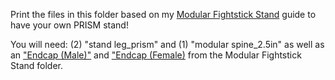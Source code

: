 Print the files in this folder based on my [Modular Fightstick Stand](https://github.com/domaug/Fightstick-Stuff/tree/main/Modular%20Fightstick%20Stand) guide to have your own PRISM stand!

You will need: (2) "stand leg_prism" and (1) "modular spine_2.5in" as well as an ["Endcap (Male)"](https://github.com/domaug/Fightstick-Stuff/blob/main/Modular%20Fightstick%20Stand/3D%20Print%20Files/Endcap_Male.STL) and ["Endcap (Female)](https://github.com/domaug/Fightstick-Stuff/blob/main/Modular%20Fightstick%20Stand/3D%20Print%20Files/Endcap_Female.STL) from the Modular Fightstick Stand folder.
